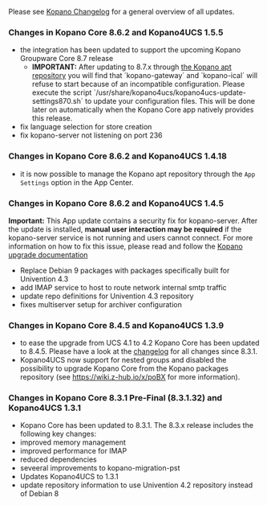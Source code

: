 Please see [Kopano Changelog](https://documentation.kopano.io/kopano_changelog/) for a general overview of all updates.

### Changes in Kopano Core 8.6.2 and Kopano4UCS 1.5.5

* the integration has been updated to support the upcoming Kopano Groupware Core 8.7 release
  * **IMPORTANT:** After updating to 8.7.x through [the Kopano apt repository](https://wiki.z-hub.io/display/K4U/Updating+Kopano+packages+directly+from+the+Kopano+download+server) you will find that ´kopano-gateway´ and ´kopano-ical´ will refuse to start because of an incompatible configuration. Please execute the script `/usr/share/kopano4ucs/kopano4ucs-update-settings870.sh´ to update your configuration files. This will be done later on automatically when the Kopano Core app natively provides this release. 
* fix language selection for store creation
* fix kopano-server not listening on port 236

### Changes in Kopano Core 8.6.2 and Kopano4UCS 1.4.18

* it is now possible to manage the Kopano apt repository through the `App Settings` option in the App Center.

### Changes in Kopano Core 8.6.2 and Kopano4UCS 1.4.5

**Important:** This App update contains a security fix for kopano-server. After the update is installed, **manual user interaction may be required** if the kopano-server service is not running and users cannot connect. For more information on how to fix this issue, please read and follow the [Kopano upgrade documentation](https://kopano.com/releases/kopanocore-8-5-7/)

* Replace Debian 9 packages with packages specifically built for Univention 4.3
* add IMAP service to host to route network internal smtp traffic
* update repo definitions for Univention 4.3 repository
* fixes multiserver setup for archiver configuration

### Changes in Kopano Core 8.4.5 and Kopano4UCS 1.3.9

* to ease the upgrade from UCS 4.1 to 4.2 Kopano Core has been updated to 8.4.5. Please have a look at the [changelog](https://documentation.kopano.io/kopano_changelog/kc.html#kopano-core-8-4) for all changes since 8.3.1.
* Kopano4UCS now support for nested groups and disabled the possibility to upgrade Kopano Core from the Kopano packages repository (see https://wiki.z-hub.io/x/poBX for more information).

### Changes in Kopano Core 8.3.1 Pre-Final (8.3.1.32) and Kopano4UCS 1.3.1

*   Kopano Core has been updated to 8.3.1. The 8.3.x release includes the following key changes:
*   improved memory management
*   improved performance for IMAP
*   reduced dependencies
*   seveeral improvements to kopano-migration-pst
*   Updates Kopano4UCS to 1.3.1
*   update repository information to use Univention 4.2 repository instead of Debian 8
